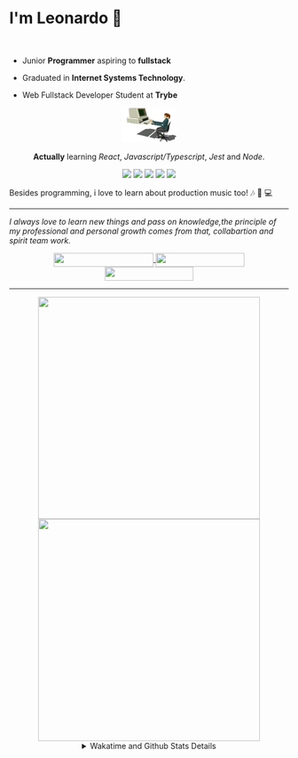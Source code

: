 # I'm Leonardo 🌈
<p align="center">
<img src="https://upload.wikimedia.org/wikipedia/en/thumb/0/05/Flag_of_Brazil.svg/1200px-Flag_of_Brazil.svg.png" width=20 height=15 / >
<img src="https://upload.wikimedia.org/wikipedia/commons/2/2b/Bandeira_do_estado_de_S%C3%A3o_Paulo.svg" width=20 height=15 / >
</p>

- Junior <b>Programmer</b> aspiring to <b>fullstack</b>

- Graduated in <b>Internet Systems Technology</b>.

- Web Fullstack Developer Student at <b>Trybe</b>

<div align="center">

<img src="./img/computer.gif" width="100px">

**Actually** learning _React_, _Javascript/Typescript_, _Jest_ and  _Node_. 

</div>
       
<p align="center">
<img src="https://badges.aleen42.com/src/react.svg">
<img src="https://badges.aleen42.com/src/javascript.svg">
<img src="https://badges.aleen42.com/src/typescript.svg">
<img src="https://badges.aleen42.com/src/jest_1.svg">
<img src="https://badges.aleen42.com/src/node.svg">
<br>
</p>

Besides programming, i love to learn about production music too! :notes: :musical_keyboard: :computer:

* * *

<i>I always love to learn new things and pass on knowledge,the principle of my professional and personal growth comes from that, collabartion and spirit team work.</i><br>

<div align="center">
       
<a href="https://www.linkedin.com/in/lcds90/">
  <img align="center" src="https://img.shields.io/static/v1?logo=linkedin&label=linkedin&message=lcds90&color=blue&style=for-the-badge" height=25 width=180/>
</a>
<a href="http://lcds.me">
  <img align="center" src="https://img.shields.io/static/v1?&label=Portflio&message=site&color=green&style=for-the-badge" height=25 width=160/>
</a>
<a href="mailto:lcds90@gmail.com">
  <img align="center" src="https://img.shields.io/static/v1?&logo=gmail&label=Send&message=Email&color=red&style=for-the-badge" height=25 width=160/>
</a>
       
</div>

* * *

<div align="center">
<a href="https://github.com/lcds90/">
  <img align="center" src="https://github-readme-stats.vercel.app/api/top-langs/?username=lcds90&langs_count=10&theme=gruvbox&layout=compact&include_all_commits=true" height="400px" width="400px"/>
</a>
<a href="https://wakatime.com/@lcds90">
  <img align="center" src="https://github-readme-stats.vercel.app/api/wakatime?username=lcds90&theme=gruvbox&layout=compact" height="400px" width="400px"/>
</a>
       
<details>
       <summary>Wakatime and Github Stats Details</summary>
       <div align="justify">
              
<!--START_SECTION:waka-->
![Profile Views](http://img.shields.io/badge/Profile%20Views-0-blue)

**🐱 My Github Data** 

> 🏆 636 Contributions in the Year 2021
 > 
> 📦 531.5 kB Used in Github's Storage 
 > 
> 💼 Opted to Hire
 > 
> 📜 50 Public Repositories 
 > 
> 🔑 39 Private Repositories  
 > 
**I'm a Night 🦉** 

```text
🌞 Morning    83 commits     ████░░░░░░░░░░░░░░░░░░░░░   16.8% 
🌆 Daytime    150 commits    ███████░░░░░░░░░░░░░░░░░░   30.36% 
🌃 Evening    134 commits    ██████░░░░░░░░░░░░░░░░░░░   27.13% 
🌙 Night      127 commits    ██████░░░░░░░░░░░░░░░░░░░   25.71%

```
📅 **I'm Most Productive on Saturday** 

```text
Monday       100 commits    █████░░░░░░░░░░░░░░░░░░░░   20.24% 
Tuesday      71 commits     ███░░░░░░░░░░░░░░░░░░░░░░   14.37% 
Wednesday    39 commits     ██░░░░░░░░░░░░░░░░░░░░░░░   7.89% 
Thursday     33 commits     █░░░░░░░░░░░░░░░░░░░░░░░░   6.68% 
Friday       55 commits     ██░░░░░░░░░░░░░░░░░░░░░░░   11.13% 
Saturday     101 commits    █████░░░░░░░░░░░░░░░░░░░░   20.45% 
Sunday       95 commits     ████░░░░░░░░░░░░░░░░░░░░░   19.23%

```


📊 **This Week I Spent My Time On** 

```text
⌚︎ Time Zone: America/Sao_Paulo

💬 Programming Languages: 
CSS                      8 hrs 23 mins       █████████░░░░░░░░░░░░░░░░   35.63% 
JavaScript               6 hrs 19 mins       ██████░░░░░░░░░░░░░░░░░░░   26.85% 
JSX                      6 hrs 18 mins       ██████░░░░░░░░░░░░░░░░░░░   26.77% 
JSON                     1 hr                █░░░░░░░░░░░░░░░░░░░░░░░░   4.25% 
Markdown                 33 mins             ░░░░░░░░░░░░░░░░░░░░░░░░░   2.37%

🔥 Editors: 
VS Code                  23 hrs 34 mins      █████████████████████████   100.0%

🐱‍💻 Projects: 
sd-013-a-project-trivia-r12 hrs 49 mins      █████████████░░░░░░░░░░░░   54.44% 
trybe-cronometer         3 hrs 32 mins       ███░░░░░░░░░░░░░░░░░░░░░░   15.02% 
webjump-assessment-fronte2 hrs 17 mins       ██░░░░░░░░░░░░░░░░░░░░░░░   9.71% 
react-documentation-learn1 hr 45 mins        █░░░░░░░░░░░░░░░░░░░░░░░░   7.47% 
sd-013-a-project-trybewal1 hr 13 mins        █░░░░░░░░░░░░░░░░░░░░░░░░   5.19%

💻 Operating System: 
Linux                    23 hrs 34 mins      █████████████████████████   100.0%

```

**I Mostly Code in JavaScript** 

```text
JavaScript               32 repos            █████████░░░░░░░░░░░░░░░░   39.02% 
HTML                     14 repos            ████░░░░░░░░░░░░░░░░░░░░░   17.07% 
TypeScript               14 repos            ████░░░░░░░░░░░░░░░░░░░░░   17.07% 
CSS                      6 repos             █░░░░░░░░░░░░░░░░░░░░░░░░   7.32% 
PHP                      5 repos             █░░░░░░░░░░░░░░░░░░░░░░░░   6.1%

```


**Timeline**

![Chart not found](https://raw.githubusercontent.com/lcds90/lcds90/main/charts/bar_graph.png) 


 Last Updated on 15/09/2021
<!--END_SECTION:waka-->
              
              
   </div>
</details>
       
       
</div>
